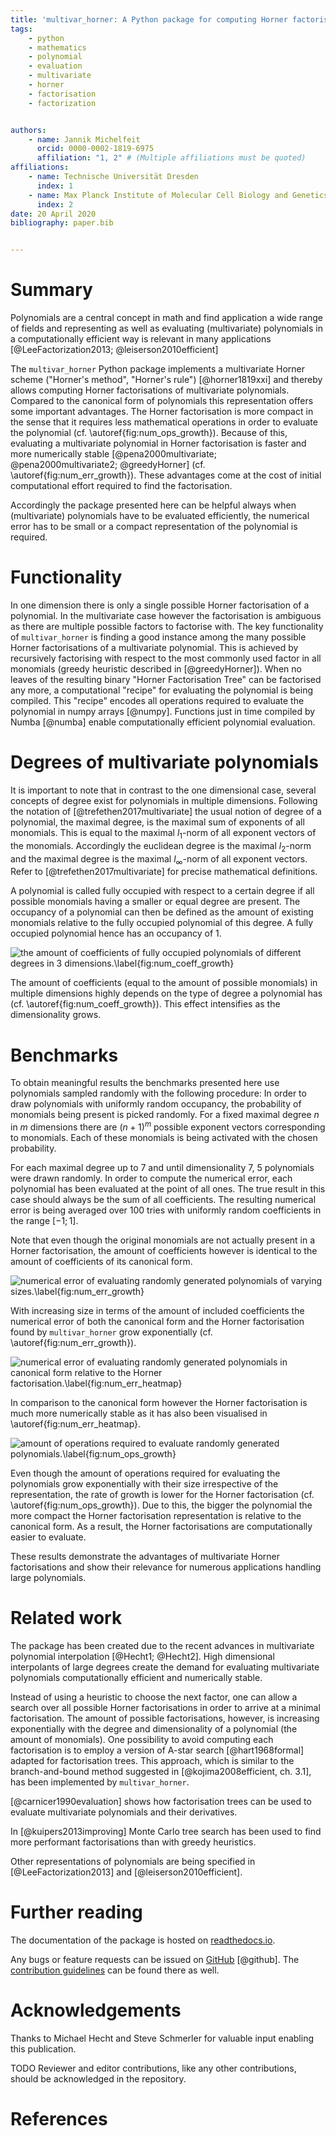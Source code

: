 ```yaml
---
title: 'multivar_horner: A Python package for computing Horner factorisations of multivariate polynomials'
tags:
    - python
    - mathematics
    - polynomial
    - evaluation
    - multivariate
    - horner
    - factorisation
    - factorization


authors:
    - name: Jannik Michelfeit
      orcid: 0000-0002-1819-6975
      affiliation: "1, 2" # (Multiple affiliations must be quoted)
affiliations:
    - name: Technische Universität Dresden
      index: 1
    - name: Max Planck Institute of Molecular Cell Biology and Genetics
      index: 2
date: 20 April 2020
bibliography: paper.bib


---
```


# Summary


Polynomials are a central concept in math and find application a wide range of fields and representing as well as evaluating (multivariate) polynomials in a computationally efficient way is relevant in many applications [@LeeFactorization2013; @leiserson2010efficient]

The `multivar_horner` Python package implements a multivariate Horner scheme ("Horner's method", "Horner's rule") [@horner1819xxi] and thereby allows computing Horner factorisations of multivariate polynomials.
Compared to the canonical form of polynomials this representation offers some important advantages.
The Horner factorisation is more compact in the sense that it requires less mathematical operations in order to evaluate the polynomial (cf. \autoref{fig:num_ops_growth}).
Because of this, evaluating a multivariate polynomial in Horner factorisation is faster and more numerically stable [@pena2000multivariate; @pena2000multivariate2; @greedyHorner] (cf. \autoref{fig:num_err_growth}).
These advantages come at the cost of initial computational effort required to find the factorisation.

Accordingly the package presented here can be helpful always when (multivariate) polynomials have to be evaluated efficiently, the numerical error has to be small or a compact representation of the polynomial is required.


# Functionality

In one dimension there is only a single possible Horner factorisation of a polynomial.
In the multivariate case however the factorisation is ambiguous as there are multiple possible factors to factorise with.
The key functionality of `multivar_horner` is finding a good instance among the many possible Horner factorisations of a multivariate polynomial.
This is achieved by recursively factorising with respect to the most commonly used factor in all monomials (greedy heuristic described in [@greedyHorner]).
When no leaves of the resulting binary "Horner Factorisation Tree" can be factorised any more, a computational "recipe" for evaluating the polynomial is being compiled.
This "recipe" encodes all operations required to evaluate the polynomial in numpy arrays [@numpy].
Functions just in time compiled by Numba [@numba] enable computationally efficient polynomial evaluation.


# Degrees of multivariate polynomials


It is important to note that in contrast to the one dimensional case, several concepts of degree exist for polynomials in multiple dimensions.
Following the notation of [@trefethen2017multivariate] the usual notion of degree of a polynomial, the maximal degree, is the maximal sum of exponents of all monomials.
This is equal to the maximal $l_1$-norm of all exponent vectors of the monomials.
Accordingly the euclidean degree is the maximal $l_2$-norm and the maximal degree is the maximal $l_{\infty}$-norm of all exponent vectors.
Refer to [@trefethen2017multivariate] for precise mathematical definitions.

A polynomial is called fully occupied with respect to a certain degree if all possible monomials having a smaller or equal degree are present.
The occupancy of a polynomial can then be defined as the amount of existing monomials relative to the fully occupied polynomial of this degree.
A fully occupied polynomial hence has an occupancy of $1$.


![the amount of coefficients of fully occupied polynomials of different degrees in 3 dimensions.\label{fig:num_coeff_growth}](num_coeff_growth.png)


The amount of coefficients (equal to the amount of possible monomials) in multiple dimensions highly depends on the type of degree a polynomial has (cf. \autoref{fig:num_coeff_growth}).
This effect intensifies as the dimensionality grows.


# Benchmarks

To obtain meaningful results the benchmarks presented here use polynomials sampled randomly with the following procedure:
In order to draw polynomials with uniformly random occupancy, the probability of monomials being present is picked randomly.
For a fixed maximal degree $n$ in $m$ dimensions there are $(n+1)^m$ possible exponent vectors corresponding to monomials.
Each of these monomials is being activated with the chosen probability.

For each maximal degree up to 7 and until dimensionality 7, 5 polynomials were drawn randomly.
In order to compute the numerical error, each polynomial has been evaluated at the point of all ones.
The true result in this case should always be the sum of all coefficients.
The resulting numerical error is being averaged over 100 tries with uniformly random coefficients in the range $[-1; 1]$.

Note that even though the original monomials are not actually present in a Horner factorisation, the amount of coefficients however is identical to the amount of coefficients of its canonical form.

![numerical error of evaluating randomly generated polynomials of varying sizes.\label{fig:num_err_growth}](../docs/_static/num_err_growth.png)

With increasing size in terms of the amount of included coefficients the numerical error of both the canonical form and the Horner factorisation found by `multivar_horner` grow exponentially (cf. \autoref{fig:num_err_growth}).


![numerical error of evaluating randomly generated polynomials in canonical form relative to the Horner factorisation.\label{fig:num_err_heatmap}](../docs/_static/num_err_heatmap.png)

In comparison to the canonical form however the Horner factorisation is much more numerically stable as it has also been visualised in \autoref{fig:num_err_heatmap}.


![amount of operations required to evaluate randomly generated polynomials.\label{fig:num_ops_growth}](../docs/_static/num_ops_growth.png)

Even though the amount of operations required for evaluating the polynomials grow exponentially with their size irrespective of the representation, the rate of growth is lower for the Horner factorisation (cf. \autoref{fig:num_ops_growth}).
Due to this, the bigger the polynomial the more compact the Horner factorisation representation is relative to the canonical form.
As a result, the Horner factorisations are computationally easier to evaluate.

These results demonstrate the advantages of multivariate Horner factorisations and show their relevance for numerous applications handling large polynomials.

# Related work

The package has been created due to the recent advances in multivariate polynomial interpolation [@Hecht1; @Hecht2].
High dimensional interpolants of large degrees create the demand for evaluating multivariate polynomials computationally efficient and numerically stable.

Instead of using a heuristic to choose the next factor, one can allow a search over all possible Horner factorisations in order to arrive at a minimal factorisation.
The amount of possible factorisations, however, is increasing exponentially with the degree and dimensionality of a polynomial (the amount of monomials).
One possibility to avoid computing each factorisation is to employ a version of A-star search [@hart1968formal] adapted for factorisation trees.
This approach, which is similar to the branch-and-bound method suggested in [@kojima2008efficient, ch. 3.1], has been implemented by `multivar_horner`.


[@carnicer1990evaluation] shows how factorisation trees can be used to evaluate multivariate polynomials and their derivatives.

In [@kuipers2013improving] Monte Carlo tree search has been used to find more performant factorisations than with greedy heuristics.

Other representations of polynomials are being specified in [@LeeFactorization2013] and [@leiserson2010efficient].


# Further reading

The documentation of the package is hosted on [readthedocs.io](https://multivar_horner.readthedocs.io/en/latest/).

Any bugs or feature requests can be issued on [GitHub](https://github.com/MrMinimal64/multivar_horner/issues) [@github].
The [contribution guidelines](https://github.com/MrMinimal64/multivar_horner/blob/master/CONTRIBUTING.rst) can be found there as well.



# Acknowledgements

Thanks to Michael Hecht and Steve Schmerler for valuable input enabling this publication.


TODO Reviewer and editor contributions, like any other contributions, should be acknowledged in the repository.

# References
